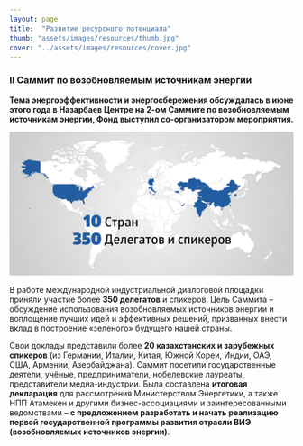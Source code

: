 ```yaml
---
layout: page
title:  "Развитие ресурсного потенциала"
thumb: "assets/images/resources/thumb.jpg"
cover: "../assets/images/resources/cover.jpg"
---
```


### II Саммит по возобновляемым источникам энергии

**Тема энергоэффективности и энергосбережения обсуждалась в июне этого года в Назарбаев Центре на 2-ом Саммите по возобновляемым источникам энергии, Фонд выступил со-организатором мероприятия.**

![](../assets/images/resources/map.png)

<div class="expandable-content" markdown="1">

В работе международной индустриальной диалоговой площадки приняли участие более **350 делегатов** и спикеров. Цель Саммита – обсуждение использования возобновляемых источников энергии и воплощение лучших идей и эффективных решений, призванных внести вклад в построение «зеленого» будущего нашей страны.

Свои доклады представили более **20 казахстанских и зарубежных спикеров** (из Германии, Италии, Китая, Южной Кореи, Индии, ОАЭ, США, Армении, Азербайджана). Саммит посетили государственные деятели, учёные, предприниматели, нобелевские лауреаты, представители медиа-индустрии. Была составлена **итоговая декларация** для рассмотрения Министерством Энергетики, а также НПП Атамекен и другими бизнес-ассоциациями и заинтересованными ведомствами – **с предложением разработать и начать реализацию первой государственной программы развития отрасли ВИЭ (возобновляемых источников энергии)**.

<div class="carousel" markdown="1"><div class="carousel-holder">
<div class="swiper-container">

<div class="swiper-wrapper">
<div class="swiper-slide" style="background-image: url(../assets/images/resources/2-summit-1.jpg)"></div>
<div class="swiper-slide" style="background-image: url(../assets/images/resources/2-summit-2.jpg)"></div>
<div class="swiper-slide" style="background-image: url(../assets/images/resources/2-summit-3.jpg)"></div>
<div class="swiper-slide" style="background-image: url(../assets/images/resources/2-summit-4.jpg)"></div>
<div class="swiper-slide" style="background-image: url(../assets/images/resources/2-summit-5.jpg)"></div>
<div class="swiper-slide" style="background-image: url(../assets/images/resources/2-summit-6.jpg)"></div>
</div>

<div class="swiper-pagination"></div>
</div>
</div></div>

</div>
